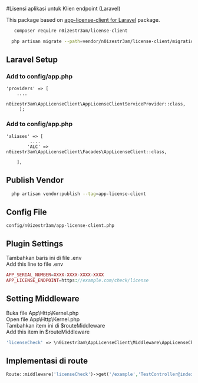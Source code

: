 #Lisensi aplikasi untuk Klien endpoint (Laravel)

This package based on [app-license-client for Laravel](https://github.com/irfaardy/app-license-client) package.


```bash
   composer require n0izestr3am/license-client
```

```bash
  php artisan migrate --path=vendor/n0izestr3am/license-client/migrations
```

<h2>Laravel Setup </h2>

<h3>Add to config/app.php</h3>

    'providers' => [
        ....
        n0izestr3am\AppLicenseClient\AppLicenseClientServiceProvider::class,
         ];

<h3>Add to config/app.php</h3>

    'aliases' => [
             ....
            'ALC' => n0izestr3am\AppLicenseClient\Facades\AppLicenseClient::class,
    
        ],

  <h2>Publish Vendor</h2>


```bash
  php artisan vendor:publish --tag=app-license-client
```



<h2>Config File</h2>

    config/n0izestr3am/app-license-client.php

<h2>Plugin Settings</h2>

Tambahkan baris ini di file .env<br>
Add this line to file .env

```php
APP_SERIAL_NUMBER=XXXX-XXXX-XXXX-XXXX
APP_LICENSE_ENDPOINT=https://example.com/check/license
```

<h2>Setting Middleware</h2>

Buka file App\Http\Kernel.php<br>
Open file App\Http\Kernel.php<br>
Tambahkan item ini di $routeMiddleware <br>
Add this item in $routeMiddleware

```php
'licenseCheck' => \n0izestr3am\AppLicenseClient\Middleware\AppLicenseChecker::class,
```

<h2>Implementasi di route</h2>

```php
Route::middleware('licenseCheck')->get('/example','TestController@index');
```

